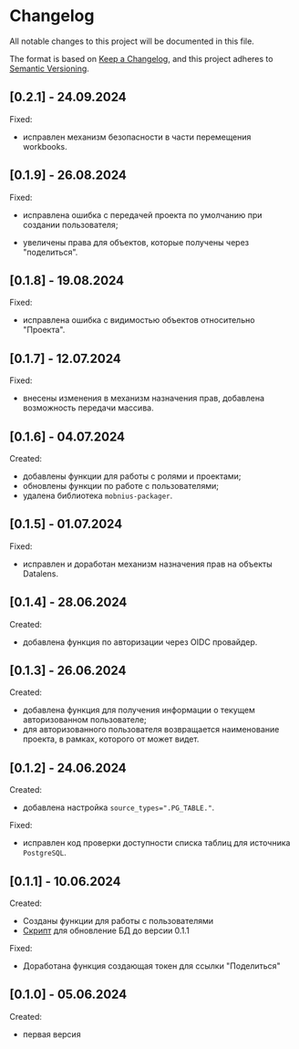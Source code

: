 # Changelog

All notable changes to this project will be documented in this file.

The format is based on [Keep a Changelog](https://keepachangelog.com/en/1.0.0/),
and this project adheres to [Semantic Versioning](https://semver.org/spec/v2.0.0.html).

## [0.2.1] - 24.09.2024

Fixed:

- исправлен механизм безопасности в части перемещения workbooks.

## [0.1.9] - 26.08.2024

Fixed:

- исправлена ошибка с передачей проекта по умолчанию при создании пользователя;

- увеличены права для объектов, которые получены через "поделиться".

## [0.1.8] - 19.08.2024

Fixed:

- исправлена ошибка с видимостью объектов относительно "Проекта".

## [0.1.7] - 12.07.2024

Fixed:

- внесены изменения в механизм назначения прав, добавлена возможность передачи массива.

## [0.1.6] - 04.07.2024

Created:

- добавлены функции для работы с ролями и проектами;
- обновлены функции по работе с пользователями;
- удалена библиотека `mobnius-packager`.

## [0.1.5] - 01.07.2024

Fixed:

- исправлен и доработан механизм назначения прав на объекты Datalens.

## [0.1.4] - 28.06.2024

Created:

- добавлена функция по авторизации через OIDC провайдер.

## [0.1.3] - 26.06.2024

Created:

- добавлена функция для получения информации о текущем авторизованном пользователе;
- для авторизованного пользователя возвращается наименование проекта, в рамках, которого от может видет.

## [0.1.2] - 24.06.2024

Created:

- добавлена настройка `source_types=".PG_TABLE."`.

Fixed:

 - исправлен код проверки доступности списка таблиц для источника `PostgreSQL`.

## [0.1.1] - 10.06.2024

Created:

- Созданы функции для работы с пользователями
- [Скрипт](https://github.com/akrasnov87/us-db-ci_purgeable/blob/main/MIGRATION/0.1.1.sql) для обновление БД до версии 0.1.1

Fixed:

- Доработана функция создающая токен для ссылки "Поделиться"

## [0.1.0] - 05.06.2024

Created:

- первая версия